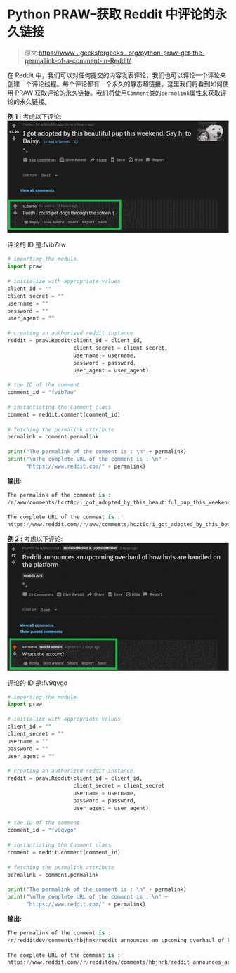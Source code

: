 # Python PRAW–获取 Reddit 中评论的永久链接

> 原文:[https://www . geeksforgeeks . org/python-praw-get-the-permallink-of-a-comment-in-Reddit/](https://www.geeksforgeeks.org/python-praw-getting-the-permalink-of-a-comment-in-reddit/)

在 Reddit 中，我们可以对任何提交的内容发表评论，我们也可以评论一个评论来创建一个评论线程。每个评论都有一个永久的静态超链接。这里我们将看到如何使用 PRAW 获取评论的永久链接。我们将使用`Comment`类的`permalink`属性来获取评论的永久链接。

**例 1 :** 考虑以下评论:
![](img/5ac2ced6c02a3f230d506115001584a3.png)

评论的 ID 是:fvib7aw

```py
# importing the module
import praw

# initialize with appropriate values
client_id = ""
client_secret = ""
username = ""
password = ""
user_agent = ""

# creating an authorized reddit instance
reddit = praw.Reddit(client_id = client_id, 
                     client_secret = client_secret, 
                     username = username, 
                     password = password,
                     user_agent = user_agent) 

# the ID of the comment
comment_id = "fvib7aw"

# instantiating the Comment class
comment = reddit.comment(comment_id)

# fetching the permalink attribute
permalink = comment.permalink 

print("The permalink of the comment is : \n" + permalink)
print("\nThe complete URL of the comment is : \n" +
      "https://www.reddit.com/" + permalink)
```

**输出:**

```py
The permalink of the comment is : 
/r/aww/comments/hczt0c/i_got_adopted_by_this_beautiful_pup_this_weekend/fvib7aw/

The complete URL of the comment is : 
https://www.reddit.com//r/aww/comments/hczt0c/i_got_adopted_by_this_beautiful_pup_this_weekend/fvib7aw/

```

**例 2 :** 考虑以下评论:
![](img/aeca015f086bff05e544bc3ace86ef4d.png)

评论的 ID 是:fv9qvgo

```py
# importing the module
import praw 

# initialize with appropriate values
client_id = ""
client_secret = ""
username = ""
password = ""
user_agent = ""

# creating an authorized reddit instance
reddit = praw.Reddit(client_id = client_id, 
                     client_secret = client_secret, 
                     username = username, 
                     password = password,
                     user_agent = user_agent) 

# the ID of the comment
comment_id = "fv9qvgo"

# instantiating the Comment class
comment = reddit.comment(comment_id)

# fetching the permalink attribute
permalink = comment.permalink 

print("The permalink of the comment is : \n" + permalink)
print("\nThe complete URL of the comment is : \n" +
      "https://www.reddit.com/" + permalink)
```

**输出:**

```py
The permalink of the comment is : 
/r/redditdev/comments/hbjhnk/reddit_announces_an_upcoming_overhaul_of_how_bots/fv9qvgo/

The complete URL of the comment is : 
https://www.reddit.com//r/redditdev/comments/hbjhnk/reddit_announces_an_upcoming_overhaul_of_how_bots/fv9qvgo/

```